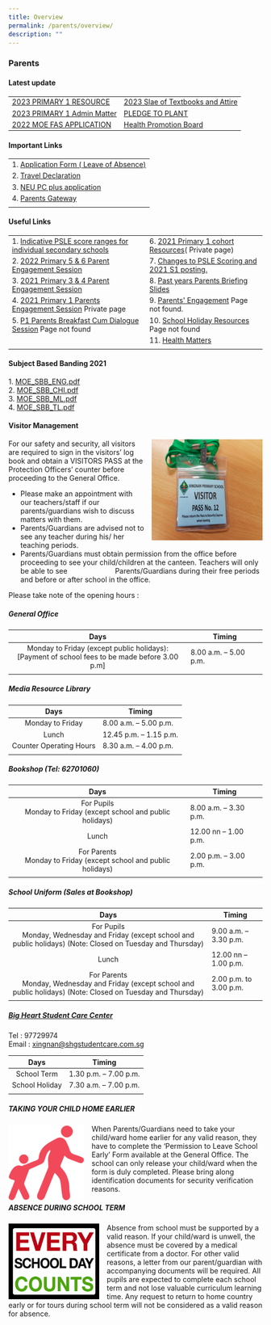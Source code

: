 ```yaml
---
title: Overview
permalink: /parents/overview/
description: ""
---
```

### Parents

#### Latest update

|  	|  	|
|---	|---	|
| [2023 PRIMARY 1 RESOURCE](https://staging.d24s03z0ob23eb.amplifyapp.com/parents/p1orientation/) 	|  [2023 Slae of Textbooks and Attire](https://staging.d24s03z0ob23eb.amplifyapp.com/parents/permalink/)	|
| [2023 PRIMARY 1 Admin Matter](https://staging.d24s03z0ob23eb.amplifyapp.com/parents/AY-2023-P1-Orientation/permalink/)  	| [PLEDGE TO PLANT](https://staging.d24s03z0ob23eb.amplifyapp.com/parents/pledge-to-plant/) 	|
| [2022 MOE FAS APPLICATION](https://staging.d24s03z0ob23eb.amplifyapp.com/parents/2022-moe-fas-application/) 	| [Health Promotion Board](https://staging.d24s03z0ob23eb.amplifyapp.com/x3-learning-years-programme/Curricular/pe-art-music/) 	|

#### Important Links

|  	|
|---	|
| 1. [Application Form ( Leave of Absence)](https://form.gov.sg/#!/60b98572abcc260011dc808c) 	|
| 2. [Travel Declaration](https://xingnanpri-moe-edu-sg-admin.cwp.sg/cos/o.x?ptid=11949&c=/qql/campaign&func=view&cid=250#) 	|
| 3. [NEU PC plus application](http://www.imda.gov.sg/neupc) 	|
| 4. [Parents Gateway](https://xingnanpri-moe-edu-sg-admin.cwp.sg/xingnan/our-partners/parents/parents-gateway) 	|
|  	|

#### Useful Links

|  	|  	|
|---	|---	|
| 1. [Indicative PSLE score ranges for individual secondary schools](https://staging.d24s03z0ob23eb.amplifyapp.com/parents/PSLE-Related-Information/indicative-psle-score-ranges-for-individual-secondary-schools/) 	| 6. [2021 Primary 1 cohort Resources](https://xingnanpri.moe.edu.sg/homepage-icon/parents/ay2021-p1-orientation)( Private page) 	|
| 2. [2022 Primary 5 & 6 Parent Engagement Session](https://staging.d24s03z0ob23eb.amplifyapp.com/parents/Parents-Engagement-Session/p5-and-p6-parent-engagement-session/) 	|7.  [Changes to PSLE Scoring and 2021 S1 posting.](https://staging.d24s03z0ob23eb.amplifyapp.com/parents/PSLE-Related-Information/changes-to-psle-scoring-and-s1-posting-from-2021/) 	|
| 3. [2021 Primary 3 & 4 Parent Engagement Session](https://staging.d24s03z0ob23eb.amplifyapp.com/parents/Parents-Engagement-Session/p3-and-p4-parent-engagement-session/) 	| 8. [Past years Parents Briefing Slides](https://staging.d24s03z0ob23eb.amplifyapp.com/parents/parents-briefing-slides/)	|
| 4. [2021 Primary 1 Parents Engagement Session](https://xingnanpri.moe.edu.sg/homepage-icon/parents/2021-primary-1-pupils-and-parents-engagement-day) Private page 	|  9. [Parents' Engagement](https://xingnanpri-moe-edu-sg-admin.cwp.sg/xingnan/our-partners/parents/parents-engagement) Page not found.	|
| 5. [P1 Parents Breakfast Cum Dialogue Session](https://xingnanpri-moe-edu-sg-admin.cwp.sg/homepage-icon/parents/p1-parents-breakfast-cum-dialogue-session) Page not found	| 10. [School Holiday Resources](https://xingnanpri-moe-edu-sg-admin.cwp.sg/homepage-icon/parents/school-holiday-resources) Page not found	|
|  	| 11. [Health Matters](https://staging.d24s03z0ob23eb.amplifyapp.com/parents/Useful-Links-and-Resources/health-matters/)  	|
|  	|  	|

#### Subject Based Banding 2021

1\.  [MOE\_SBB\_ENG.pdf](/files/moesbb_eng.pdf) <Br>
2.  [MOE\_SBB\_CHI.pdf](/files/moesbb_chi.pdf)<br>
3.  [MOE\_SBB\_ML.pdf](/files/moesbb_ml.pdf)<br>
4.  [MOE\_SBB\_TL.pdf](/files/moesbb_tl.pdf)

#### Visitor Management

<img src="/images/visitor.png" style="width:220px;height:200px;margin-left:15px;" align = "right"> For our safety and security, all visitors are required to sign in the visitors’ log book and obtain a VISITORS PASS at the Protection Officers’ counter before proceeding to the General Office.  

*   Please make an appointment with our teachers/staff if our parents/guardians wish to discuss matters with them.
*   Parents/Guardians are advised not to see any teacher during his/ her teaching periods.
*   Parents/Guardians must obtain permission from the office before proceeding to see your child/children at the canteen. Teachers will only be able to see                        Parents/Guardians during their free periods and before or after school in the office.

Please take note of the opening hours :

##### General Office

| Days | Timing |
|:---:|---|
| Monday to Friday (except public holidays):<br>[Payment of school fees to be made before 3.00 p.m] | 8.00 a.m. – 5.00 p.m. |
|  |  |

##### Media Resource Library

| Days | Timing |
|:---:|---|
| Monday to Friday | 8.00 a.m. – 5.00 p.m. |
| Lunch | 12.45 p.m. – 1.15 p.m. |
| Counter Operating Hours | 8.30 a.m. – 4.00 p.m. |
|  |  |

##### Bookshop (Tel: 62701060)

| Days | Timing |
|:---:|---|
| For Pupils<br>Monday to Friday (except school and public holidays) | 8.00 a.m. – 3.30 p.m. |
| Lunch | 12.00 nn – 1.00 p.m. |
| For Parents<br>Monday to Friday (except school and public holidays) | 2.00 p.m. – 3.00 p.m. |
|  |  |

##### School Uniform (Sales at Bookshop)

| Days | Timing |
|:---:|---|
| For Pupils<br>Monday, Wednesday and Friday (except school and public holidays) (Note: Closed on Tuesday and Thursday) | 9.00 a.m. – 3.30 p.m. |
| Lunch | 12.00 nn – 1.00 p.m. |
| For Parents<br>Monday, Wednesday and Friday (except school and public holidays) (Note: Closed on Tuesday and Thursday) | 2.00 p.m. to 3.00 p.m. |
|  |  |

##### [Big Heart Student Care Center](https://staging.d24s03z0ob23eb.amplifyapp.com/parents/big-heart-student-care/) 

Tel : 97729974  <br>
Email : xingnan@shgstudentcare.com.sg

| Days | Timing |
|:---:|---|
| School Term | 1.30 p.m. – 7.00 p.m. |
| School Holiday | 7.30 a.m. – 7.00 p.m. |
|  |  |

##### TAKING YOUR CHILD HOME EARLIER

<img src="/images/parents1.png" style="width:150px;height:150px;margin-right:15px;" align = "left"> When Parents/Guardians need to take your child/ward home earlier for any valid reason, they have to complete the ‘Permission to Leave School Early’ Form available at the General Office. The school can only release your child/ward when the form is duly completed. Please bring along identification documents for security verification reasons.

##### ABSENCE DURING SCHOOL TERM

<img src="/images/parents2.png" style="width:180px;height:150px;margin-right:15px;" align = "left"> Absence from school must be supported by a valid reason. If your child/ward is unwell, the absence must be covered by a medical certificate from a doctor. For other valid reasons, a letter from our parent/guardian with accompanying documents will be required. All pupils are expected to complete each school term and not lose valuable curriculum learning time. Any request to return to home country early or for tours during school term will not be considered as a valid reason for absence.